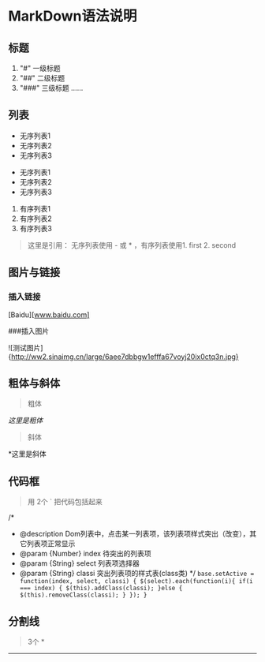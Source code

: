 # MarkDown语法说明

## 标题

1. "#"  一级标题
2. "##" 二级标题
3. "###" 三级标题
……

## 列表

- 无序列表1
- 无序列表2
- 无序列表3 

* 无序列表1
* 无序列表2
* 无序列表3 

1. 有序列表1
2. 有序列表2
3. 有序列表3 

> 这里是引用： 无序列表使用  - 或 * ，有序列表使用1. first 2. second


## 图片与链接

### 插入链接

[Baidu][www.baidu.com]

###插入图片

![测试图片]{http://ww2.sinaimg.cn/large/6aee7dbbgw1efffa67voyj20ix0ctq3n.jpg}


## 粗体与斜体

> 粗体  

*这里是粗体*

> 斜体

*这里是斜体


## 代码框

> 用 2个 ` 把代码包括起来


/*
 * @description Dom列表中，点击某一列表项，该列表项样式突出（改变），其它列表项正常显示
 * @param {Number} index 待突出的列表项 
 * @param {String} select 列表项选择器
 * @param {String} classi 突出列表项的样式表(class类)
 */
`base.setActive = function(index, select, classi) {
	$(select).each(function(i){
		if(i === index) {
			$(this).addClass(classi);
		}else {
			$(this).removeClass(classi);
		}
	});
}`


## 分割线

> 3个 *

***


